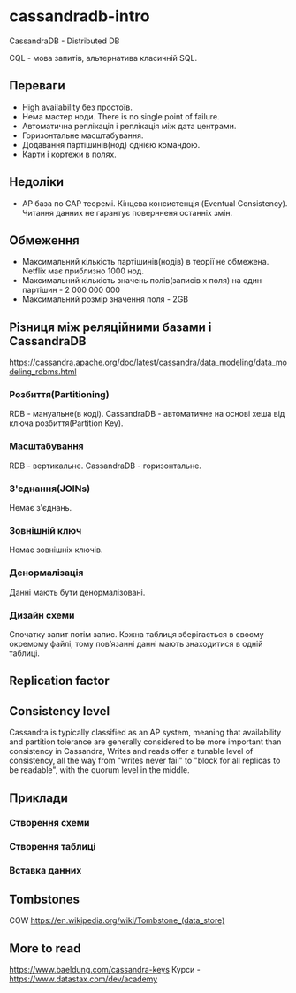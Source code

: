 # cassandradb-intro

CassandraDB - Distributed DB

CQL - мова запитів, альтернатива класичній SQL.

## Переваги
- High availability без простоїв.
- Нема мастер ноди. There is no single point of failure.
- Автоматична реплікація і реплікація між дата центрами.
- Горизонтальне масштабування.
- Додавання партішинів(нод) однією командою.
- Карти і кортежи в полях.

## Недоліки
- AP база по CAP теоремі. Кінцева консистенція (Eventual Consistency). Читання данних не гарантує повернненя останніх змін.

## Обмеження
- Максимальний кількість партішинів(нодів) в теорії не обмежена. Netflix має приблизно 1000 нод.
- Максимальний кількість значень полів(записів х поля) на один партішин - 2 000 000 000
- Максимальний розмір значення поля - 2GB

## Різниця між реляційними базами і CassandraDB
https://cassandra.apache.org/doc/latest/cassandra/data_modeling/data_modeling_rdbms.html

### Розбиття(Partitioning)
RDB - мануальне(в коді).
CassandraDB - автоматичне на основі хеша від ключа розбиття(Partition Key).

### Масштабування
RDB - вертикальне.
CassandraDB - горизонтальне.

### З'єднання(JOINs)
Немає з'єднань.

### Зовнішній ключ
Немає зовнішніх ключів.

### Денормалізація
Данні мають бути денормалізовані.

### Дизайн схеми
Спочатку запит потім запис.
Кожна таблиця зберігається в своєму окремому файлі, тому повʼязанні данні мають знаходитися в одній таблиці.

## Replication factor

## Consistency level
Cassandra is typically classified as an AP system, meaning that availability and partition tolerance are generally considered to be more important than consistency in Cassandra, Writes and reads offer a tunable level of consistency, all the way from "writes never fail" to "block for all replicas to be readable", with the quorum level in the middle.

## Приклади

### Створення схеми

### Створення таблиці

### Вставка данних

## Tombstones
COW
https://en.wikipedia.org/wiki/Tombstone_(data_store)

## More to read
https://www.baeldung.com/cassandra-keys
Курси - https://www.datastax.com/dev/academy
